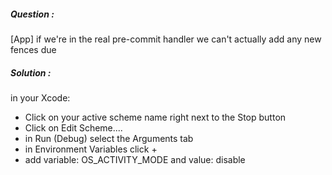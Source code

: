 ##### Question :

\[App\] if we're in the real pre-commit handler we can't actually add any new fences due

##### Solution :

in your Xcode:

* Click on your active scheme name right next to the Stop button
* Click on Edit Scheme....
* in Run \(Debug\) select the Arguments tab
* in Environment Variables click +
* add variable: OS\_ACTIVITY\_MODE and value: disable



